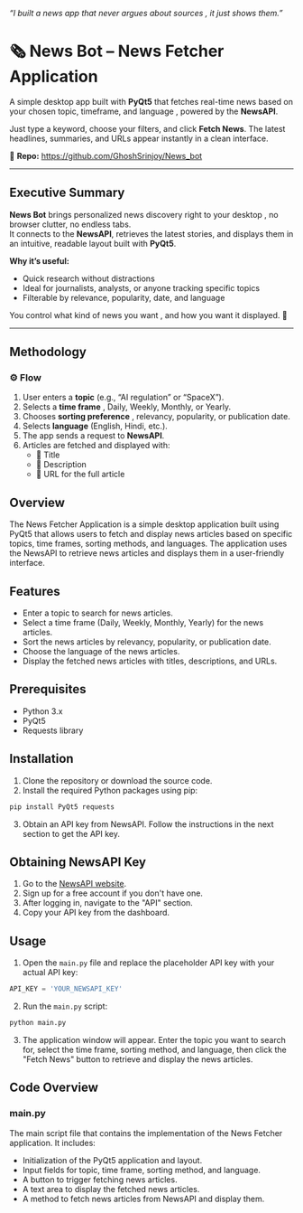 *“I built a news app that never argues about sources , it just shows them.”*  

# 🗞️ News Bot – News Fetcher Application  

A simple desktop app built with **PyQt5** that fetches real-time news based on your chosen topic, timeframe, and language , powered by the **NewsAPI**.  

Just type a keyword, choose your filters, and click **Fetch News**. The latest headlines, summaries, and URLs appear instantly in a clean interface.  

🔗 **Repo:** https://github.com/GhoshSrinjoy/News_bot  

---

## Executive Summary  

**News Bot** brings personalized news discovery right to your desktop , no browser clutter, no endless tabs.  
It connects to the **NewsAPI**, retrieves the latest stories, and displays them in an intuitive, readable layout built with **PyQt5**.  

**Why it’s useful:**  
- Quick research without distractions  
- Ideal for journalists, analysts, or anyone tracking specific topics  
- Filterable by relevance, popularity, date, and language  

You control what kind of news you want , and how you want it displayed. 📰  

---

## Methodology  

### ⚙️ Flow  
1. User enters a **topic** (e.g., “AI regulation” or “SpaceX”).  
2. Selects a **time frame** , Daily, Weekly, Monthly, or Yearly.  
3. Chooses **sorting preference** , relevancy, popularity, or publication date.  
4. Selects **language** (English, Hindi, etc.).  
5. The app sends a request to **NewsAPI**.  
6. Articles are fetched and displayed with:  
   - 📰 Title  
   - 🧾 Description  
   - 🔗 URL for the full article

     
## Overview

The News Fetcher Application is a simple desktop application built using PyQt5 that allows users to fetch and display news articles based on specific topics, time frames, sorting methods, and languages. The application uses the NewsAPI to retrieve news articles and displays them in a user-friendly interface.

## Features

- Enter a topic to search for news articles.
- Select a time frame (Daily, Weekly, Monthly, Yearly) for the news articles.
- Sort the news articles by relevancy, popularity, or publication date.
- Choose the language of the news articles.
- Display the fetched news articles with titles, descriptions, and URLs.

## Prerequisites

- Python 3.x
- PyQt5
- Requests library

## Installation

1. Clone the repository or download the source code.
2. Install the required Python packages using pip:

```bash
pip install PyQt5 requests
```

3. Obtain an API key from NewsAPI. Follow the instructions in the next section to get the API key.

## Obtaining NewsAPI Key

1. Go to the [NewsAPI website](https://newsapi.org/).
2. Sign up for a free account if you don't have one.
3. After logging in, navigate to the "API" section.
4. Copy your API key from the dashboard.

## Usage

1. Open the `main.py` file and replace the placeholder API key with your actual API key:

```python
API_KEY = 'YOUR_NEWSAPI_KEY'
```

2. Run the `main.py` script:

```bash
python main.py
```

3. The application window will appear. Enter the topic you want to search for, select the time frame, sorting method, and language, then click the "Fetch News" button to retrieve and display the news articles.

## Code Overview

### main.py

The main script file that contains the implementation of the News Fetcher application. It includes:

- Initialization of the PyQt5 application and layout.
- Input fields for topic, time frame, sorting method, and language.
- A button to trigger fetching news articles.
- A text area to display the fetched news articles.
- A method to fetch news articles from NewsAPI and display them.
